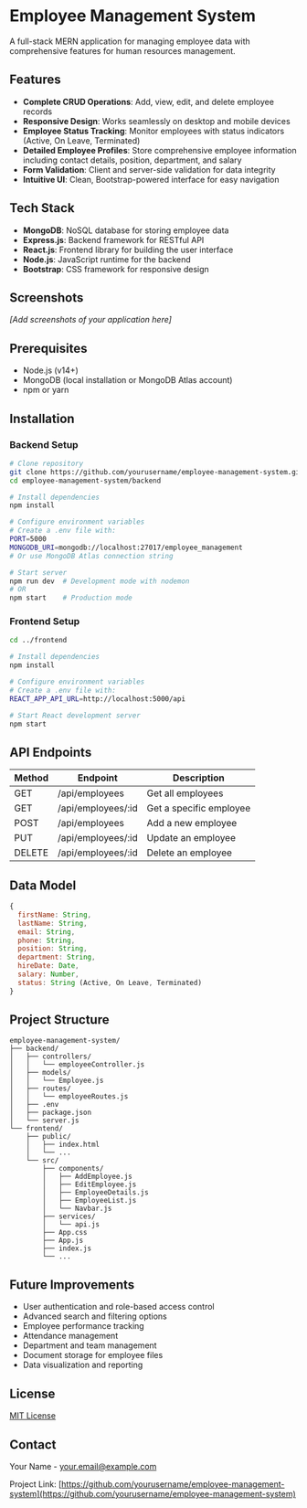 # Employee Management System

A full-stack MERN application for managing employee data with comprehensive features for human resources management.

## Features

- **Complete CRUD Operations**: Add, view, edit, and delete employee records
- **Responsive Design**: Works seamlessly on desktop and mobile devices
- **Employee Status Tracking**: Monitor employees with status indicators (Active, On Leave, Terminated)
- **Detailed Employee Profiles**: Store comprehensive employee information including contact details, position, department, and salary
- **Form Validation**: Client and server-side validation for data integrity
- **Intuitive UI**: Clean, Bootstrap-powered interface for easy navigation

## Tech Stack

- **MongoDB**: NoSQL database for storing employee data
- **Express.js**: Backend framework for RESTful API
- **React.js**: Frontend library for building the user interface
- **Node.js**: JavaScript runtime for the backend
- **Bootstrap**: CSS framework for responsive design

## Screenshots

*[Add screenshots of your application here]*

## Prerequisites

- Node.js (v14+)
- MongoDB (local installation or MongoDB Atlas account)
- npm or yarn

## Installation

### Backend Setup

```bash
# Clone repository
git clone https://github.com/yourusername/employee-management-system.git
cd employee-management-system/backend

# Install dependencies
npm install

# Configure environment variables
# Create a .env file with:
PORT=5000
MONGODB_URI=mongodb://localhost:27017/employee_management
# Or use MongoDB Atlas connection string

# Start server
npm run dev  # Development mode with nodemon
# OR
npm start    # Production mode
```

### Frontend Setup

```bash
cd ../frontend

# Install dependencies
npm install

# Configure environment variables
# Create a .env file with:
REACT_APP_API_URL=http://localhost:5000/api

# Start React development server
npm start
```

## API Endpoints

| Method | Endpoint | Description |
|--------|----------|-------------|
| GET | /api/employees | Get all employees |
| GET | /api/employees/:id | Get a specific employee |
| POST | /api/employees | Add a new employee |
| PUT | /api/employees/:id | Update an employee |
| DELETE | /api/employees/:id | Delete an employee |

## Data Model

```javascript
{
  firstName: String,
  lastName: String,
  email: String,
  phone: String,
  position: String,
  department: String,
  hireDate: Date,
  salary: Number,
  status: String (Active, On Leave, Terminated)
}
```

## Project Structure

```
employee-management-system/
├── backend/
│   ├── controllers/
│   │   └── employeeController.js
│   ├── models/
│   │   └── Employee.js
│   ├── routes/
│   │   └── employeeRoutes.js
│   ├── .env
│   ├── package.json
│   └── server.js
└── frontend/
    ├── public/
    │   ├── index.html
    │   └── ...
    └── src/
        ├── components/
        │   ├── AddEmployee.js
        │   ├── EditEmployee.js
        │   ├── EmployeeDetails.js
        │   ├── EmployeeList.js
        │   └── Navbar.js
        ├── services/
        │   └── api.js
        ├── App.css
        ├── App.js
        ├── index.js
        └── ...
```

## Future Improvements

- User authentication and role-based access control
- Advanced search and filtering options
- Employee performance tracking
- Attendance management
- Department and team management
- Document storage for employee files
- Data visualization and reporting

## License

[MIT License](LICENSE)

## Contact

Your Name - [your.email@example.com](mailto:your.email@example.com)

Project Link: [https://github.com/yourusername/employee-management-system](https://github.com/yourusername/employee-management-system)
